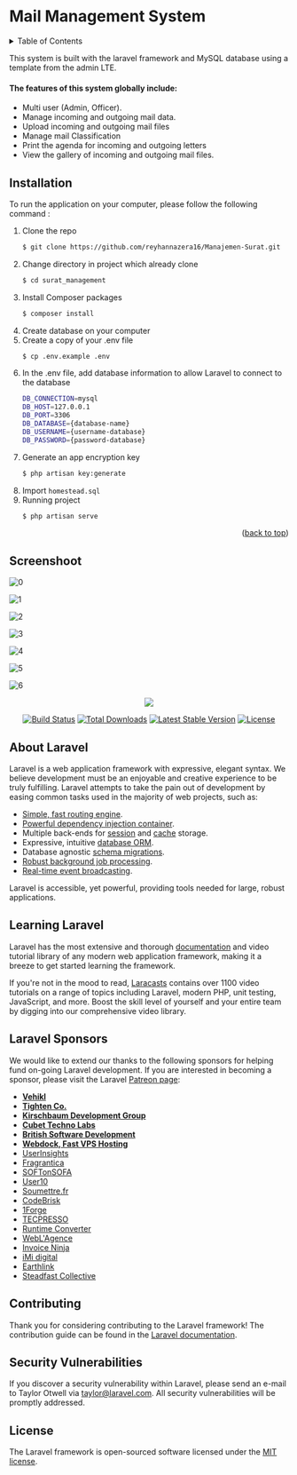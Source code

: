 <div id="top"></div>

# Mail Management System

<!-- TABLE OF CONTENTS -->
<details>
  <summary>Table of Contents</summary>
  <ol>
    <li>
      <a href="#about">About The Project</a>
         <ul>
        <li><a href="#features">Features</a></li>
      </ul>
    </li>
    <li>
      <a href="#installation">Installation</a>
    </li> 
    <li>
      <a href="#screenshoot">Screenshoot</a>
    </li>
    <li><a href="#contributing">Contributing</a></li>
    <li><a href="#license">License</a></li>
  </ol>
</details>

<p id="about">
This system is built with the laravel framework and MySQL database using a template from the admin LTE.
</p>

<h4 id="features">
    The features of this system globally include:
</h4>
<ul>
    <li>
       Multi user (Admin, Officer).
    </li>
    <li>
       Manage incoming and outgoing mail data.
    </li>
    <li>
       Upload incoming and outgoing mail files
    </li>
    <li>
       Manage mail Classification
    </li>
    <li>
       Print the agenda for incoming and outgoing letters
    </li>
    <li>
       View the gallery of incoming and outgoing mail files.
    </li>
</ul>

## Installation 
To run the application on your computer, please follow the following command : 

1. Clone the repo
   ```sh
   $ git clone https://github.com/reyhannazera16/Manajemen-Surat.git
   ```
2. Change directory in project which already clone
   ```sh
   $ cd surat_management
   ```
3. Install Composer packages
   ```sh
   $ composer install
   ```
4. Create database on your computer
5. Create a copy of your .env file 
   ```sh
   $ cp .env.example .env
   ```
6. In the .env file, add database information to allow Laravel to connect to the database
   ```sh
   DB_CONNECTION=mysql
   DB_HOST=127.0.0.1
   DB_PORT=3306
   DB_DATABASE={database-name}
   DB_USERNAME={username-database}
   DB_PASSWORD={password-database}
   ```
7. Generate an app encryption key
   ```sh
   $ php artisan key:generate
   ```
8. Import ``homestead.sql``
9. Running project
    ```sh
    $ php artisan serve
    ```
<p align="right">(<a href="#top">back to top</a>)</p>

<div id="screenshoot"></div>

## Screenshoot 

![0](https://user-images.githubusercontent.com/57386598/94008594-75851380-fdcd-11ea-9c4b-8106a94a81c1.png)

![1](https://user-images.githubusercontent.com/57386598/94008605-79b13100-fdcd-11ea-983f-6e89342e3f16.png)

![2](https://user-images.githubusercontent.com/57386598/94008611-7d44b800-fdcd-11ea-9301-b40ad82f967d.png)

![3](https://user-images.githubusercontent.com/57386598/94008619-80d83f00-fdcd-11ea-8292-0778a54fd2d2.png)

![4](https://user-images.githubusercontent.com/57386598/94008629-83d32f80-fdcd-11ea-909f-fe1b7c89b1f6.png)

![5](https://user-images.githubusercontent.com/57386598/94008645-8a61a700-fdcd-11ea-8ce7-e52e8ce2e5cf.png)

![6](https://user-images.githubusercontent.com/57386598/94008655-8e8dc480-fdcd-11ea-855e-b525dc141c39.png)

<p align="center"><img src="https://laravel.com/assets/img/components/logo-laravel.svg"></p>

<p align="center">
<a href="https://travis-ci.org/laravel/framework"><img src="https://travis-ci.org/laravel/framework.svg" alt="Build Status"></a>
<a href="https://packagist.org/packages/laravel/framework"><img src="https://poser.pugx.org/laravel/framework/d/total.svg" alt="Total Downloads"></a>
<a href="https://packagist.org/packages/laravel/framework"><img src="https://poser.pugx.org/laravel/framework/v/stable.svg" alt="Latest Stable Version"></a>
<a href="https://packagist.org/packages/laravel/framework"><img src="https://poser.pugx.org/laravel/framework/license.svg" alt="License"></a>
</p>

## About Laravel

Laravel is a web application framework with expressive, elegant syntax. We believe development must be an enjoyable and creative experience to be truly fulfilling. Laravel attempts to take the pain out of development by easing common tasks used in the majority of web projects, such as:

- [Simple, fast routing engine](https://laravel.com/docs/routing).
- [Powerful dependency injection container](https://laravel.com/docs/container).
- Multiple back-ends for [session](https://laravel.com/docs/session) and [cache](https://laravel.com/docs/cache) storage.
- Expressive, intuitive [database ORM](https://laravel.com/docs/eloquent).
- Database agnostic [schema migrations](https://laravel.com/docs/migrations).
- [Robust background job processing](https://laravel.com/docs/queues).
- [Real-time event broadcasting](https://laravel.com/docs/broadcasting).

Laravel is accessible, yet powerful, providing tools needed for large, robust applications.

## Learning Laravel

Laravel has the most extensive and thorough [documentation](https://laravel.com/docs) and video tutorial library of any modern web application framework, making it a breeze to get started learning the framework.

If you're not in the mood to read, [Laracasts](https://laracasts.com) contains over 1100 video tutorials on a range of topics including Laravel, modern PHP, unit testing, JavaScript, and more. Boost the skill level of yourself and your entire team by digging into our comprehensive video library.

## Laravel Sponsors

We would like to extend our thanks to the following sponsors for helping fund on-going Laravel development. If you are interested in becoming a sponsor, please visit the Laravel [Patreon page](https://patreon.com/taylorotwell):

- **[Vehikl](https://vehikl.com/)**
- **[Tighten Co.](https://tighten.co)**
- **[Kirschbaum Development Group](https://kirschbaumdevelopment.com)**
- **[Cubet Techno Labs](https://cubettech.com)**
- **[British Software Development](https://www.britishsoftware.co)**
- **[Webdock, Fast VPS Hosting](https://www.webdock.io/en)**
- [UserInsights](https://userinsights.com)
- [Fragrantica](https://www.fragrantica.com)
- [SOFTonSOFA](https://softonsofa.com/)
- [User10](https://user10.com)
- [Soumettre.fr](https://soumettre.fr/)
- [CodeBrisk](https://codebrisk.com)
- [1Forge](https://1forge.com)
- [TECPRESSO](https://tecpresso.co.jp/)
- [Runtime Converter](http://runtimeconverter.com/)
- [WebL'Agence](https://weblagence.com/)
- [Invoice Ninja](https://www.invoiceninja.com)
- [iMi digital](https://www.imi-digital.de/)
- [Earthlink](https://www.earthlink.ro/)
- [Steadfast Collective](https://steadfastcollective.com/)

## Contributing

Thank you for considering contributing to the Laravel framework! The contribution guide can be found in the [Laravel documentation](https://laravel.com/docs/contributions).

## Security Vulnerabilities

If you discover a security vulnerability within Laravel, please send an e-mail to Taylor Otwell via [taylor@laravel.com](mailto:taylor@laravel.com). All security vulnerabilities will be promptly addressed.

## License

The Laravel framework is open-sourced software licensed under the [MIT license](https://opensource.org/licenses/MIT).
